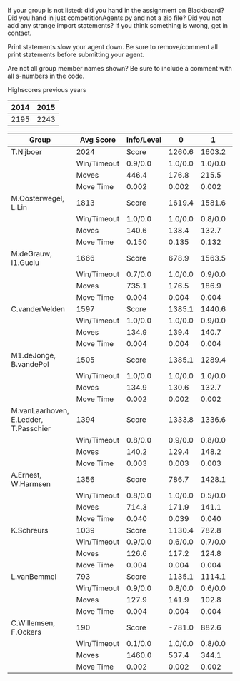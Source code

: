 If your group is not listed: did you hand in the assignment on Blackboard? Did you hand in just competitionAgents.py and not a zip file? Did you not add any strange import statements? If you think something is wrong, get in contact.

Print statements slow your agent down. Be sure to remove/comment all print statements before submitting your agent.

Are not all group member names shown? Be sure to include a comment with all s-numbers in the code.

Highscores previous years

| 2014 | 2015 |
|---|---|
| 2195 | 2243 |



Group | Avg Score | Info/Level | 0 | 1 | 2 | 3 | 4 | 5 | 6 | 7 | 8 | 9 | 10 | 11 
| --- | --- | --- | --- | --- | --- | --- | --- | --- | --- | --- | --- | --- | --- | --- 
T.Nijboer | 2024 | Score | 1260.6 | 1603.2 | 1564.5 | 1612.0 | 1289.4 | 3162.8 | 3690.8 | 979.5 | 2886.0 | 3642.6 | 1713.8 | 886.9
 | | Win/Timeout | 0.9/0.0 | 1.0/0.0 | 1.0/0.0 | 0.9/0.0 | 0.7/0.0 | 0.8/0.0 | 0.8/0.0 | 0.0/0.0 | 0.7/0.0 | 0.8/0.0 | 0.0/0.0 | 0.0/0.0
 | | Moves | 446.4 | 176.8 | 215.5 | 105.0 | 93.6 | 330.2 | 378.2 | 117.5 | 386.0 | 472.4 | 212.2 | 139.1
 | | Move Time | 0.002 | 0.002 | 0.002 | 0.001 | 0.001 | 0.002 | 0.002 | 0.002 | 0.005 | 0.004 | 0.004 | 0.005
M.Oosterwegel, L.Lin | 1813 | Score | 1619.4 | 1581.6 | 1370.3 | 1682.9 | 1541.4 | 2556.4 | 2709.9 | 1475.2 | 3278.9 | 2352.6 | 655.6 | 927.1
 | | Win/Timeout | 1.0/0.0 | 1.0/0.0 | 0.8/0.0 | 1.0/0.0 | 0.9/0.0 | 0.9/0.0 | 0.8/0.0 | 0.2/0.0 | 0.8/0.0 | 0.6/0.0 | 0.0/0.0 | 0.0/0.0
 | | Moves | 140.6 | 138.4 | 132.7 | 107.1 | 94.6 | 234.6 | 234.1 | 133.8 | 413.1 | 291.4 | 107.4 | 147.9
 | | Move Time | 0.150 | 0.135 | 0.132 | 0.017 | 0.017 | 0.037 | 0.055 | 0.103 | 0.058 | 0.063 | 0.074 | 0.063
M.deGrauw, I1.Guclu | 1666 | Score | 678.9 | 1563.5 | 1426.1 | 1586.7 | 1272.9 | 2418.4 | 2498.2 | 1055.6 | 2729.0 | 2826.6 | 1619.3 | 320.1
 | | Win/Timeout | 0.7/0.0 | 1.0/0.0 | 0.9/0.0 | 0.9/0.0 | 0.7/0.0 | 0.9/0.0 | 0.7/0.0 | 0.1/0.0 | 0.5/0.0 | 0.7/0.0 | 0.0/0.0 | 0.0/0.0
 | | Moves | 735.1 | 176.5 | 186.9 | 107.3 | 118.1 | 275.6 | 302.8 | 112.4 | 372.0 | 384.4 | 235.7 | 85.9
 | | Move Time | 0.004 | 0.004 | 0.004 | 0.002 | 0.002 | 0.003 | 0.003 | 0.004 | 0.007 | 0.007 | 0.008 | 0.009
C.vanderVelden | 1597 | Score | 1385.1 | 1440.6 | 1317.3 | 1295.2 | 1434.8 | 1892.4 | 2206.3 | 826.4 | 3027.0 | 2310.4 | 1223.1 | 801.0
 | | Win/Timeout | 1.0/0.0 | 1.0/0.0 | 0.9/0.0 | 1.0/0.0 | 1.0/0.0 | 0.9/0.0 | 0.9/0.0 | 0.0/0.0 | 1.0/0.0 | 0.7/0.0 | 0.1/0.0 | 0.0/0.0
 | | Moves | 134.9 | 139.4 | 140.7 | 94.8 | 95.2 | 204.6 | 217.7 | 105.6 | 403.0 | 324.6 | 216.9 | 151.0
 | | Move Time | 0.004 | 0.004 | 0.004 | 0.002 | 0.002 | 0.004 | 0.003 | 0.004 | 0.007 | 0.008 | 0.008 | 0.008
M1.deJonge, B.vandePol | 1505 | Score | 1385.1 | 1289.4 | 1307.3 | 918.9 | 1128.2 | 1645.1 | 1833.7 | 1037.1 | 2777.0 | 2640.6 | 1274.9 | 819.7
 | | Win/Timeout | 1.0/0.0 | 1.0/0.0 | 1.0/0.0 | 0.8/0.0 | 0.9/0.0 | 0.9/0.0 | 0.9/0.0 | 0.4/0.0 | 0.9/0.0 | 0.9/0.0 | 0.1/0.0 | 0.2/0.0
 | | Moves | 134.9 | 130.6 | 132.7 | 71.1 | 78.8 | 164.9 | 164.3 | 116.9 | 351.0 | 330.4 | 235.1 | 144.3
 | | Move Time | 0.002 | 0.002 | 0.002 | 0.001 | 0.001 | 0.002 | 0.002 | 0.002 | 0.003 | 0.003 | 0.003 | 0.003
M.vanLaarhoven, E.Ledder, T.Passchier | 1394 | Score | 1333.8 | 1336.6 | 1321.8 | 1423.1 | 1357.8 | 2150.3 | 1922.9 | 394.6 | 2339.9 | 1992.7 | 985.2 | 164.3
 | | Win/Timeout | 0.8/0.0 | 0.9/0.0 | 0.8/0.0 | 0.9/0.0 | 0.8/0.0 | 0.7/0.0 | 0.8/0.0 | 0.0/0.0 | 0.7/0.0 | 0.6/0.0 | 0.0/0.0 | 0.0/0.0
 | | Moves | 140.2 | 129.4 | 148.2 | 104.9 | 98.2 | 228.7 | 215.1 | 115.4 | 358.1 | 322.3 | 238.8 | 88.7
 | | Move Time | 0.003 | 0.003 | 0.003 | 0.002 | 0.002 | 0.003 | 0.003 | 0.003 | 0.005 | 0.005 | 0.005 | 0.006
A.Ernest, W.Harmsen | 1356 | Score | 786.7 | 1428.1 | 878.9 | 1128.4 | 1026.7 | 1653.2 | 1734.1 | 1308.7 | 1891.0 | 2144.2 | 1921.6 | 375.4
 | | Win/Timeout | 0.8/0.0 | 1.0/0.0 | 0.5/0.0 | 1.0/0.0 | 0.9/0.0 | 1.0/0.0 | 0.8/0.0 | 0.2/0.0 | 0.3/0.0 | 0.6/0.0 | 0.3/0.0 | 0.0/0.0
 | | Moves | 714.3 | 171.9 | 141.1 | 101.6 | 95.3 | 496.8 | 331.9 | 185.3 | 684.0 | 595.8 | 325.4 | 96.6
 | | Move Time | 0.040 | 0.039 | 0.040 | 0.005 | 0.005 | 0.010 | 0.015 | 0.023 | 0.011 | 0.012 | 0.012 | 0.017
K.Schreurs | 1039 | Score | 1130.4 | 782.8 | 885.2 | 735.8 | 287.3 | 1450.5 | 1897.9 | 386.4 | 2145.0 | 2116.5 | 482.1 | 163.1
 | | Win/Timeout | 0.9/0.0 | 0.6/0.0 | 0.7/0.0 | 0.8/0.0 | 0.4/0.0 | 0.8/0.0 | 1.0/0.0 | 0.1/0.0 | 0.5/0.0 | 0.6/0.0 | 0.0/0.0 | 0.0/0.0
 | | Moves | 126.6 | 117.2 | 124.8 | 75.2 | 65.7 | 164.5 | 202.1 | 119.6 | 326.0 | 295.5 | 131.9 | 76.9
 | | Move Time | 0.004 | 0.004 | 0.004 | 0.002 | 0.002 | 0.004 | 0.004 | 0.004 | 0.008 | 0.008 | 0.009 | 0.009
L.vanBemmel | 793 | Score | 1135.1 | 1114.1 | 691.2 | 325.9 | 312.3 | 1101.5 | 1321.0 | 470.4 | 1757.9 | 1066.9 | 181.6 | 40.9
 | | Win/Timeout | 0.9/0.0 | 0.8/0.0 | 0.6/0.0 | 0.5/0.0 | 0.5/0.0 | 0.7/0.0 | 0.7/0.0 | 0.2/0.0 | 0.4/0.0 | 0.3/0.0 | 0.0/0.0 | 0.0/0.0
 | | Moves | 127.9 | 141.9 | 102.8 | 53.1 | 50.7 | 767.5 | 681.0 | 83.6 | 332.1 | 180.1 | 83.4 | 43.1
 | | Move Time | 0.004 | 0.004 | 0.004 | 0.002 | 0.002 | 0.003 | 0.004 | 0.010 | 0.007 | 0.008 | 0.008 | 0.010
C.Willemsen, F.Ockers | 190 | Score | -781.0 | 882.6 | 729.9 | 434.5 | 181.3 | 468.0 | 312.4 | -291.2 | 182.8 | 191.2 | 152.0 | -187.5
 | | Win/Timeout | 0.1/0.0 | 1.0/0.0 | 0.8/0.0 | 0.5/0.0 | 0.3/0.0 | 0.4/0.0 | 0.2/0.0 | 0.0/0.0 | 0.1/0.0 | 0.0/0.0 | 0.0/0.0 | 0.0/0.0
 | | Moves | 1460.0 | 537.4 | 344.1 | 194.5 | 193.7 | 557.0 | 607.6 | 62.2 | 1235.2 | 667.8 | 179.0 | 68.5
 | | Move Time | 0.002 | 0.002 | 0.002 | 0.001 | 0.001 | 0.004 | 0.005 | 0.002 | 0.012 | 0.007 | 0.006 | 0.003
